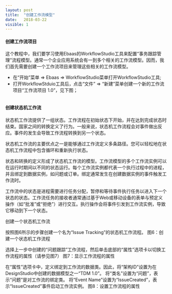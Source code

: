 ```yaml
---
layout: post
title:  "创建工作流模型"
date:   2018-03-22
visible: 1
---
```


#### 创建工作流项目

这个教程中，我们要学习使用Ebaas的WorkflowStudio工具来配置“事务跟踪管理”流程模型。通常一个企业应用系统会有一到多个相关的工作流模型。因而，我们首先需要创建一个工作流项目来管理这些相关的工作流模型。

* 在“开始”菜单 => Ebaas => WorkflowStudio菜单打开WorkflowStudio工具;
* 打开WorkflowStduio工具后，点击“文件” => “新建”菜单创建一个新的工作流项目“工作流项目 1.0”，见下图；

<img src="{{'/assets/img/2018-3-22-创建工作流项目.png' | prepend: site.baseurl }}" alt="">

#### 创建状态机工作流

状态机工作流提供了一组状态。工作流程在初始状态下开始，并在达到完成状态时结束。国家之间的转换定义了行为。一般来说，状态机工作流程会对事件做出反应。事件的发生会导致工作流程转换到另一个状态。

状态机工作流的主要优点之一是能够通过工作流定义多条路径。您可以轻松地在状态机工作流程中包含循环和重新执行状态。

状态和转换的定义形成了状态机工作流的模型。工作流模型的多个工作流实例可以在运行时期间以不同的状态运行。每个工作流实例都代表一个执行过程中的进程，并且绑定到数据实例，如问题或订单。绑定通常发生在创建数据实例的事件触发工作流时。

工作流中的状态是进程需要进行任务分配，暂停和等待事件执行任务以进入下一个状态的状态。工作流任务的接收者通常通过基于Web或移动设备的表单与预定义操作（如“批准”或“拒绝”）进行交互。执行操作会将事件引发到工作流实例，导致它移动到下一个状态。



创建一个状态机工作流

按照图6所示的步骤创建一个名为“Issue Tracking”的状态机工作流程。
图6：创建一个状态机工作流程

选择上一步中创建的“问题跟踪”工作流程，然后单击底部的“属性”选项卡以切换工作流程的属性（请参见图7）
图7：显示工作流程的属性

在“属性”选项卡中，定义绑定到工作流的数据类。因此，将“架构ID”设置为在DesignStudio中创建的数据模型之一“TDM 1.0”。
将“类名”设置为“问题”，表示“问题”是对工作流的绑定类。
将“Event Name”设置为“IssueCreated”，表示“IssueCreated”事件启动工作流实例。
图8：设置工作流程的属性

